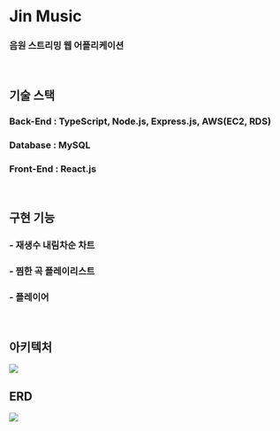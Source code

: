 # Jin Music

### 음원 스트리밍 웹 어플리케이션

<br>

## 기술 스택

### Back-End : TypeScript, Node.js, Express.js, AWS(EC2, RDS)

### Database : MySQL

### Front-End : React.js

<br>

## 구현 기능

### - 재생수 내림차순 차트

### - 찜한 곡 플레이리스트

### - 플레이어

<br>

## 아키텍처

<img src='https://drive.google.com/uc?export=view&id=1gp_KPTwYs5243SUTEm3hLsMyad9H0RhM'>

<br>

## ERD

<img src='https://drive.google.com/uc?export=view&id=1gEe4eyfNvVUJJgWfM0j2yhJS8MyBMAkm'>
